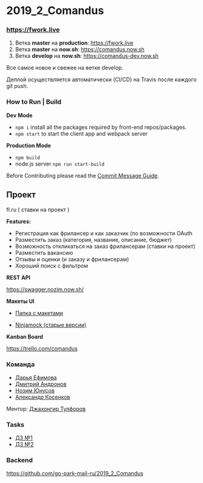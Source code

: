 # 2019_2_Comandus

### https://fwork.live

1. Ветка **master**  на **production**: https://fwork.live
1. Ветка **master**  на **now.sh**: https://comandus.now.sh
2. Ветка **develop** на **now.sh**: https://comandus-dev.now.sh

Все самое новое и свежее на ветке develop.

Деплой осуществляется автоматически (CI/CD) на Travis после каждого git push.

### How to Run | Build

**Dev Mode**

- `npm i` install all the packages required by front-end repos/packages.
- `npm start` to start the client app and webpack server

**Production Mode**

- `npm build`
- node.js server `npm run start-build`  

Before Contributing please read the [Commit Message Guide](docs/contributing.md).

## Проект

fl.ru ( ставки на проект )

**Features:** 

- Регистрация как фрилансер и как заказчик (по возможности OAuth 
- Разместить заказ (категория, название, описание, бюджет)
- Возможность откликаться на заказ фрилансерам (ставки на проект)
- Разместить вакансию
- Отзывы и оценки (и заказу и фрилансерам)
- Хороший поиск с фильтром

**REST API**

https://swagger.nozim.now.sh/

**Макеты UI**

- [Папка с макетами](docs/wireframes)

- [Ninjamock (старые версии)](https://ninjastorage.blob.core.windows.net/html/SMFDQFx/52e2914d-427c-06f1-ebb8-e593fdbce622.html)

**Kanban Board**

https://trello.com/comandus

### Команда

- [Дарья Ефимова](https://github.com/efimovad)
- [Дмитрий Андронов](https://github.com/Andronovdima)
- [Нозим Юнусов](https://github.com/zelflod)
- [Александр Косенков](https://github.com/SoulPhazed)

Ментор: [Джахонгир Тулфоров](https://github.com/bin-umar)

### Tasks

- [ДЗ №1](https://park.mail.ru/blog/topic/view/13787/)
- [ДЗ №2](https://park.mail.ru/blog/topic/view/13888/)

### Backend

https://github.com/go-park-mail-ru/2019_2_Comandus

